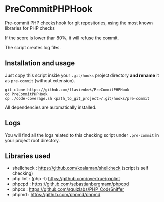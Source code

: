 # PreCommitPHPHook

Pre-commit PHP checks hook for git repositories, using the most known libraries for PHP checks.

If the score is lower than 80%, it will refuse the commit.

The script creates log files.

## Installation and usage

Just copy this script inside your `.git/hooks` project directory **and rename** it as `pre-commit` (without extension).

```
git clone https://github.com/flavienbwk/PreCommitPHPHook
cd PreCommitPHPHook
cp ./code-coverage.sh <path_to_git_project>/.git/hooks/pre-commit
```

All dependencies are automatically installed.

## Logs

You will find all the logs related to this checking script under `.pre-commit` in your project root directory.

## Libraries used

- shellcheck : https://github.com/koalaman/shellcheck (script is self checking)
- php lint : (php -l) https://github.com/overtrue/phplint
- phpcpd : https://github.com/sebastianbergmann/phpcpd
- phpcs : https://github.com/squizlabs/PHP_CodeSniffer
- phpmd : https://github.com/phpmd/phpmd